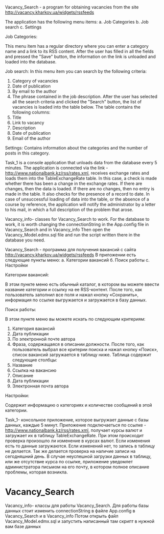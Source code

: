 Vacancy_Search - a program for obtaining vacancies from the site http://vacancy.kharkov.ua/widgets/rssfeeds

The application has the following menu items:
a. Job Categories
b. Job search
c. Settings

Job Categories:

This menu item has a regular directory where you can enter a category name and a link to its RSS content.
After the user has filled in all the fields and pressed the "Save" button, the information on the link is unloaded and loaded into the database.

Job search:
In this menu item you can search by the following criteria:
1. Category of vacancies
2. Date of publication
3. By email to the author
4. The phrase contained in the job description.
After the user has selected all the search criteria and clicked the "Search" button, the list of vacancies is loaded into the table below.
The table contains the following columns:
1. Title
2. Link to vacancy
3. Description
4. Date of publication
5. Email of the author

   
Settings:
Contains information about the categories and the number of posts in this category.


Task_1 is a console application that unloads data from the database every 5 minutes.
The application is connected via the link - http://www.nationalbank.kz/rss/rates.xml, receives exchange rates and loads them into the TableExchangeRate table.
 In this case, a check is made whether there has been a change in the exchange rates.
 If there are changes, then the data is loaded.
 If there are no changes, then no entry is made in the table.
 It also checks for the presence of a record to date.
  In case of unsuccessful loading of data into the table, or the absence of a course by reference, the application will notify the administrator 
by a letter to his mail, in which a full description of the problem that arose.  





Vacancy_info- classes for Vacancy_Search to work.
For the database to work, it is worth changing the connectionString in the App.config file in Vacancy_Search and in Vacancy_info
Then open the Vacancy_Model.edmx.sql file and run the script written there in the database you need.


Vacancy_Search - программа для получения вакансий с сайта http://vacancy.kharkov.ua/widgets/rssfeeds
В приложении есть следующие пункты меню:
а. Категории вакансий
б. Поиск работы
c. Настройки

Категории вакансий:

В этом пункте меню есть обычный каталог, в котором вы можете ввести название категории и ссылку на ее RSS-контент.
После того, как пользователь заполнил все поля и нажал кнопку «Сохранить», информация по ссылке выгружается и загружается в базу данных.

Поиск работы:

В этом пункте меню вы можете искать по следующим критериям:
1. Категория вакансий
2. Дата публикации
3. По электронной почте автора
4. Фраза, содержащаяся в описании должности.
После того, как пользователь выбрал все критерии поиска и нажал кнопку «Поиск», список вакансий загружается в таблицу ниже. Таблица содержит следующие столбцы:
1. Название
2. Ссылка на вакансию
3. Описание
4. Дата публикации
5. Электронная почта автора

Настройки:

Содержит информацию о категориях и количестве сообщений в этой категории.


Task_1- консольное приложение, которое выгружает данные с базы данных, каждые 5 минут.
Приложение подключаеться по ссылке - http://www.nationalbank.kz/rss/rates.xml, получает курсы валют и загружает их в таблицу TableExchangeRate.
 При этом происходит проверка произошло ли изменение в курсах валют.
 Если изменения есть то данные загружаются.
 Если изменений нет, то запись в таблицу не делается.
 Так же делается проверка на наличие записи на сегодняшний день.
  В случае неуспешной загрузки данных в таблицу, или же отсутствие курса по ссылке, приложение уведомлет администратора письмом на его почту, 
в котором  полное описание проблемы, которая возникла.

# Vacancy_Search
Vacancy_info- классы для работы Vacancy_Search.
Для работы базы данных стоит изменить connectionString  в файле App.config в Vacancy_Search и в Vacancy_info
Потом открыть файл Vacancy_Model.edmx.sql и запустить написанный там скрипт в нужной вам базе данных 

